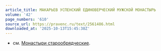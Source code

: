 ```yaml
---
article_title: МАКАРЬЕВ УСПЕНСКИЙ ЕДИНОВЕРЧЕСКИЙ МУЖСКОЙ МОНАСТЫРЬ
volume: '42'
page_numbers: '610'
source_url: https://pravenc.ru/text/2561486.html
downloaded_at: '2025-10-13T15:45:38Z'
---
```


- см. [Монастыри старообрядческие](<https://pravenc.ru/text/Монастыри старообрядческие.html>).
